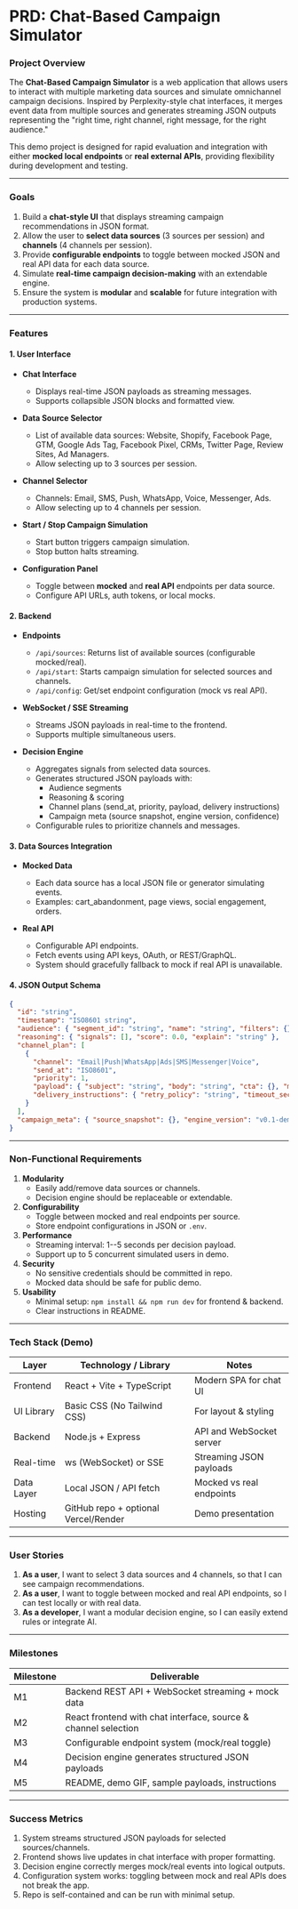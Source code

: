 
PRD: Chat-Based Campaign Simulator
==================================

### Project Overview
The **Chat-Based Campaign Simulator** is a web application that allows users to interact with multiple marketing data sources and simulate omnichannel campaign decisions. Inspired by Perplexity-style chat interfaces, it merges event data from multiple sources and generates streaming JSON outputs representing the "right time, right channel, right message, for the right audience."

This demo project is designed for rapid evaluation and integration with either **mocked local endpoints** or **real external APIs**, providing flexibility during development and testing.

-----

### Goals
1.  Build a **chat-style UI** that displays streaming campaign recommendations in JSON format.
2.  Allow the user to **select data sources** (3 sources per session) and **channels** (4 channels per session).
3.  Provide **configurable endpoints** to toggle between mocked JSON and real API data for each data source.
4.  Simulate **real-time campaign decision-making** with an extendable engine.
5.  Ensure the system is **modular** and **scalable** for future integration with production systems.

-----

### Features

#### 1. User Interface

-   **Chat Interface**
    -   Displays real-time JSON payloads as streaming messages.
    -   Supports collapsible JSON blocks and formatted view.

-   **Data Source Selector**
    -   List of available data sources: Website, Shopify, Facebook Page, GTM, Google Ads Tag, Facebook Pixel, CRMs, Twitter Page, Review Sites, Ad Managers.
    -   Allow selecting up to 3 sources per session.

-   **Channel Selector**
    -   Channels: Email, SMS, Push, WhatsApp, Voice, Messenger, Ads.
    -   Allow selecting up to 4 channels per session.

-   **Start / Stop Campaign Simulation**
    -   Start button triggers campaign simulation.
    -   Stop button halts streaming.

-   **Configuration Panel**
    -   Toggle between **mocked** and **real API** endpoints per data source.
    -   Configure API URLs, auth tokens, or local mocks.

#### 2. Backend

-   **Endpoints**
    -   `/api/sources`: Returns list of available sources (configurable mocked/real).
    -   `/api/start`: Starts campaign simulation for selected sources and channels.
    -   `/api/config`: Get/set endpoint configuration (mock vs real API).

-   **WebSocket / SSE Streaming**
    -   Streams JSON payloads in real-time to the frontend.
    -   Supports multiple simultaneous users.

-   **Decision Engine**
    -   Aggregates signals from selected data sources.
    -   Generates structured JSON payloads with:
        -   Audience segments
        -   Reasoning & scoring
        -   Channel plans (send_at, priority, payload, delivery instructions)
        -   Campaign meta (source snapshot, engine version, confidence)
    -   Configurable rules to prioritize channels and messages.

#### 3. Data Sources Integration

-   **Mocked Data**
    -   Each data source has a local JSON file or generator simulating events.
    -   Examples: cart_abandonment, page views, social engagement, orders.

-   **Real API**
    -   Configurable API endpoints.
    -   Fetch events using API keys, OAuth, or REST/GraphQL.
    -   System should gracefully fallback to mock if real API is unavailable.

#### 4. JSON Output Schema
```json
{
  "id": "string",
  "timestamp": "ISO8601 string",
  "audience": { "segment_id": "string", "name": "string", "filters": {} },
  "reasoning": { "signals": [], "score": 0.0, "explain": "string" },
  "channel_plan": [
    {
      "channel": "Email|Push|WhatsApp|Ads|SMS|Messenger|Voice",
      "send_at": "ISO8601",
      "priority": 1,
      "payload": { "subject": "string", "body": "string", "cta": {}, "metadata": {} },
      "delivery_instructions": { "retry_policy": "string", "timeout_sec": 30 }
    }
  ],
  "campaign_meta": { "source_snapshot": {}, "engine_version": "v0.1-demo", "confidence": 0.87 }
}
```

-----

### Non-Functional Requirements
1.  **Modularity**
    -   Easily add/remove data sources or channels.
    -   Decision engine should be replaceable or extendable.
2.  **Configurability**
    -   Toggle between mocked and real endpoints per source.
    -   Store endpoint configurations in JSON or `.env`.
3.  **Performance**
    -   Streaming interval: 1--5 seconds per decision payload.
    -   Support up to 5 concurrent simulated users in demo.
4.  **Security**
    -   No sensitive credentials should be committed in repo.
    -   Mocked data should be safe for public demo.
5.  **Usability**
    -   Minimal setup: `npm install && npm run dev` for frontend & backend.
    -   Clear instructions in README.

-----

### Tech Stack (Demo)

| Layer | Technology / Library | Notes |
| --- | --- | --- |
| Frontend | React + Vite + TypeScript | Modern SPA for chat UI |
| UI Library | Basic CSS (No Tailwind CSS) | For layout & styling |
| Backend | Node.js + Express | API and WebSocket server |
| Real-time | ws (WebSocket) or SSE | Streaming JSON payloads |
| Data Layer | Local JSON / API fetch | Mocked vs real endpoints |
| Hosting | GitHub repo + optional Vercel/Render | Demo presentation |

-----

### User Stories
1.  **As a user**, I want to select 3 data sources and 4 channels, so that I can see campaign recommendations.
2.  **As a user**, I want to toggle between mocked and real API endpoints, so I can test locally or with real data.
3.  **As a developer**, I want a modular decision engine, so I can easily extend rules or integrate AI.

-----

### Milestones

| Milestone | Deliverable |
| --- | --- |
| M1 | Backend REST API + WebSocket streaming + mock data |
| M2 | React frontend with chat interface, source & channel selection |
| M3 | Configurable endpoint system (mock/real toggle) |
| M4 | Decision engine generates structured JSON payloads |
| M5 | README, demo GIF, sample payloads, instructions |

-----

### Success Metrics
1.  System streams structured JSON payloads for selected sources/channels.
2.  Frontend shows live updates in chat interface with proper formatting.
3.  Decision engine correctly merges mock/real events into logical outputs.
4.  Configuration system works: toggling between mock and real APIs does not break the app.
5.  Repo is self-contained and can be run with minimal setup.